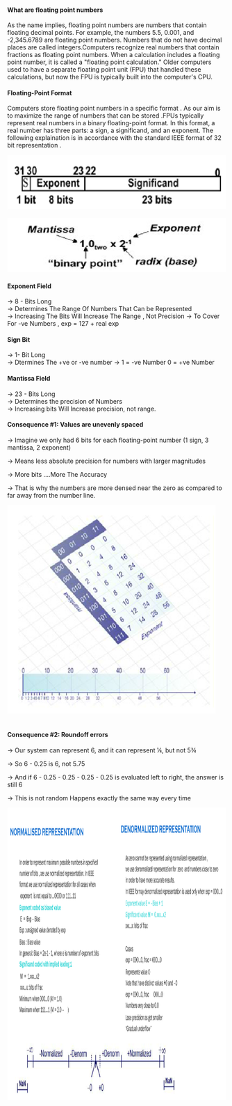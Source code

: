 #### What are floating point numbers

As the name implies, floating point numbers are numbers that contain
floating decimal points. For example, the numbers 5.5, 0.001, and
-2,345.6789 are floating point numbers. Numbers that do not have
decimal places are called integers.Computers recognize real numbers
that contain fractions as floating point numbers. When a calculation
includes a floating point number, it is called a "floating point
calculation." Older computers used to have a separate floating point
unit (FPU) that handled these calculations, but now the FPU is
typically built into the computer's CPU.

#### Floating-Point Format

Computers store floating point numbers in a specific format . As our
aim is to maximize the range of numbers that can be stored .FPUs
typically represent real numbers in a binary floating-point format. In
this format, a real number has three parts: a sign, a significand, and
an exponent. The following explaination  is in accordance with the
standard IEEE format of 32 bit representation .

<img src="images/float_rep.png" alt="Floating num representation" style="height: 13vw; width:64.5vw;"/>
<br></br>
<img src="images/normalised.png" alt="normalised representation" style="height: 13vw; width:64.5vw;"/>

#### **Exponent Field**

->  8 - Bits Long<br>
->   Determines The Range Of Numbers That Can be Represented<br>
->   Increasing The Bits Will Increase The Range , Not Precision
 ->   To Cover For -ve Numbers , exp = 127 + real exp

#### **Sign Bit**
-> 1- Bit Long<br>
->  Dtermines The +ve or -ve number
->   1 = -ve Number      0 =  +ve Number

#### **Mantissa Field**
-> 23 - Bits Long<br>
->  Determines the precision of Numbers<br>
-> Increasing bits Will Increase precision, not range.

#### Consequence #1: Values are unevenly spaced

-> Imagine we only had 6 bits for each floating-point number
     (1 sign, 3 mantissa, 2 exponent)

->  Means less absolute precision for numbers with larger magnitudes

-> More bits ....More The Accuracy

->  That is why the numbers are more densed near the zero as compared to far away from the number line.

<img src="images/uneven.png" alt="uneven" style="height: 50vw; width:50vw;"/>
<br></br>

#### Consequence #2: Roundoff errors

  -> Our system can represent 6, and it can represent ¼, but not 5¾

  ->   So 6 - 0.25 is 6, not 5.75

  ->  And if 6 - 0.25 - 0.25 - 0.25 - 0.25 is evaluated left to
right, the answer is still 6

   -> This is not random
        Happens exactly the same way every time

<img src="images/norma_vs_denorm.png" alt="uneven" style="height:70vw; width:650vw;"/>
<br></br>


